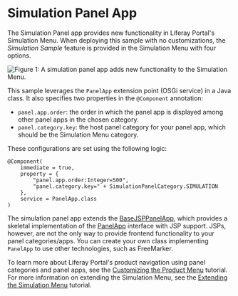 # Simulation Panel App

The Simulation Panel app provides new functionality in Liferay Portal's
Simulation Menu. When deploying this sample with no customizations, the
*Simulation Sample* feature is provided in the Simulation Menu with four
options.

![Figure 1: A simulation panel app adds new functionality to the Simulation Menu.](https://github.com/codyhoag/liferay-docs/blob/blade-sample-images/develop/tutorials/blade-images/simulation-panel-app.png)

This sample leverages the `PanelApp` extension point (OSGi service) in a Java
class. It also specifies two properties in the `@Component` annotation:

- `panel.app.order`: the order in which the panel app is displayed among other
   panel apps in the chosen category.
- `panel.category.key`: the host panel category for your panel app, which
   should be the Simulation Menu category.

These configurations are set using the following logic:

    @Component(
        immediate = true,
        property = {
            "panel.app.order:Integer=500",
            "panel.category.key=" + SimulationPanelCategory.SIMULATION
        },
        service = PanelApp.class
    )

The simulation panel app extends the
[BaseJSPPanelApp](https://docs.liferay.com/ce/apps/web-experience/latest/javadocs/com/liferay/application/list/BaseJSPPanelApp.html),
which provides a skeletal implementation of the
[PanelApp](https://docs.liferay.com/ce/apps/web-experience/latest/javadocs/com/liferay/application/list/PanelApp.html)
interface with JSP support. JSPs, however, are not the only way to provide
frontend functionality to your panel categories/apps. You can create your own
class implementing `PanelApp` to use other technologies, such as FreeMarker.

To learn more about Liferay Portal's product navigation using panel categories
and panel apps, see the
[Customizing the Product Menu](https://dev.liferay.com/develop/tutorials/-/knowledge_base/7-0/customizing-the-product-menu)
tutorial. For more information on extending the Simulation Menu, see the
[Extending the Simulation Menu](https://dev.liferay.com/develop/tutorials/-/knowledge_base/7-0/extending-the-simulation-menu)
tutorial.